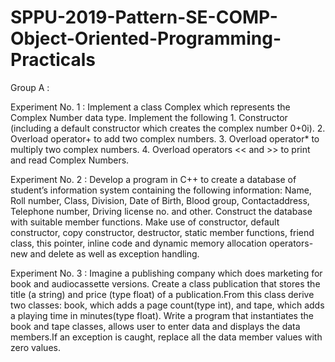 # SPPU-2019-Pattern-SE-COMP-Object-Oriented-Programming-Practicals

Group A :

Experiment No. 1 : Implement a class Complex which represents the Complex Number data type. Implement the following
                   1.	Constructor (including a default constructor which creates the complex number 0+0i).
                   2.	Overload operator+ to add two complex numbers.
                   3.	Overload operator* to multiply two complex numbers.
                   4.	Overload operators << and >> to print and read Complex Numbers.

Experiment No. 2 : Develop a program in C++ to create a database of student’s information system
                   containing the following information: Name, Roll number, Class, Division, Date of Birth, Blood group,
                   Contactaddress, Telephone number, Driving license no. and other. Construct
                   the database with suitable member functions. Make use of constructor, default constructor, copy constructor,
                   destructor, static member functions, friend class, this pointer, inline code and dynamic memory allocation operators-new and delete as well as exception                            handling.

Experiment No. 3 : Imagine a publishing company which does marketing for book and audiocassette versions. Create a class publication that stores the title (a string)
                   and price (type float) of a publication.From this class derive two classes: book, which adds a page count(type int), and tape, which adds a playing time in                        minutes(type float). Write a program that instantiates the book and tape classes, allows user to enter data and displays the data members.If an exception is                        caught, replace all the data member values with zero values.
